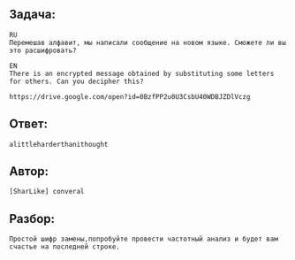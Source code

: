 ## Задача: 

    RU
    Перемешав алфавит, мы написали сообщение на новом языке. Сможете ли вы это расшифровать?

    EN
    There is an encrypted message obtained by substituting some letters for others. Can you decipher this?

    https://drive.google.com/open?id=0BzfPP2u0U3CsbU40WDBJZDlVczg

## Ответ:
    alittleharderthanithought

## Автор: 
    [SharLike] converal

## Разбор:
    Простой шифр замены,попробуйте провести частотный анализ и будет вам счастье на последней строке.
